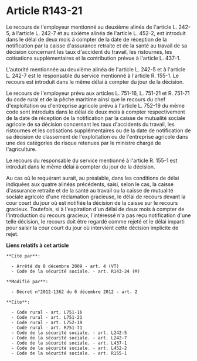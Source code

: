# Article R143-21

Le recours de l'employeur mentionné au deuxième alinéa de l'article L. 242-5, à l'article L. 242-7 et au sixième alinéa de
l'article L. 452-2, est introduit dans le délai de deux mois à compter de la date de réception de la notification par la
caisse d'assurance retraite et de la santé au travail de sa décision concernant les taux d'accident du travail, les
ristournes, les cotisations supplémentaires et la contribution prévue à l'article L. 437-1.

L'autorité mentionnée au deuxième alinéa de l'article L. 242-5 et à l'article L. 242-7 est le responsable du service
mentionné à l'article R. 155-1. Le recours est introduit dans le même délai à compter du jour de la décision. 

Le recours de l'employeur prévu aux articles L. 751-16, L. 751-21 et R. 751-71 du code rural et de la pêche maritime ainsi
que le recours du chef d'exploitation ou d'entreprise agricole prévu à l'article L. 752-19 du même code sont introduits dans
le délai de deux mois à compter respectivement de la date de réception de la notification par la caisse de mutualité sociale
agricole de sa décision concernant les taux d'accidents du travail, les ristournes et les cotisations supplémentaires ou de
la date de notification de sa décision de classement de l'exploitation ou de l'entreprise agricole dans une des catégories de
risque retenues par le ministre chargé de l'agriculture. 

Le recours du responsable du service mentionné à l'article R. 155-1 est introduit dans le même délai à compter du jour de la
décision. 

Au cas où le requérant aurait, au préalable, dans les conditions de délai indiquées aux quatre alinéas précédents, saisi,
selon le cas, la caisse d'assurance retraite et de la santé au travail ou la caisse de mutualité sociale agricole d'une
réclamation gracieuse, le délai de recours devant la cour court du jour où est notifiée la décision de la caisse sur le
recours gracieux. Toutefois, si à l'expiration d'un délai de deux mois à compter de l'introduction du recours gracieux,
l'intéressé n'a pas reçu notification d'une telle décision, le recours doit être regardé comme rejeté et le délai imparti
pour saisir la cour court du jour où intervient cette décision implicite de rejet.

**Liens relatifs à cet article**

	**Cité par**:

	  - Arrêté du 8 décembre 2009 - art. 4 (VT)
	  - Code de la sécurité sociale. - art. R143-24 (M)

	**Modifié par**:

	  - Décret n°2012-1362 du 6 décembre 2012 - art. 2

	**Cite**:

	  - Code rural - art. L751-16
	  - Code rural - art. L751-21
	  - Code rural - art. L752-19
	  - Code rural - art. R751-71
	  - Code de la sécurité sociale. - art. L242-5
	  - Code de la sécurité sociale. - art. L242-7
	  - Code de la sécurité sociale. - art. L437-1
	  - Code de la sécurité sociale. - art. L452-2
	  - Code de la sécurité sociale. - art. R155-1
